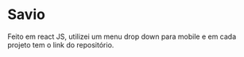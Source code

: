 # Savio
Feito em react JS, utilizei um menu drop down para mobile e em cada projeto tem o link do repositório.
